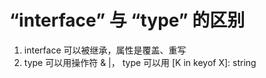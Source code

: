 # “interface” 与 “type” 的区别

1. interface 可以被继承，属性是覆盖、重写
2. type 可以用操作符 & |， type 可以用 [K in keyof X]: string